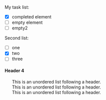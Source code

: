 My task list:
- [X] completed element
- [ ] empty element
- [ ] empty2

Second list:
* [ ] one
* [X] two
* [ ] three

 <h4>
      <a id="user-content-header-4" class="anchor" href="#header-4" aria-hidden="true"><span class="octicon octicon-link"></span></a>Header 4</h4>
      
<ul class="task-list">
      <li>This is an unordered list following a header.</li>
      <li>This is an unordered list following a header.</li>
      <li>This is an unordered list following a header.</li>
</ul>
